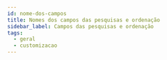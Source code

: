 ```yaml
---
id: nome-dos-campos
title: Nomes dos campos das pesquisas e ordenação
sidebar_label: Campos das pesquisas e ordenação
tags:
  - geral
  - customizacao
---
```

